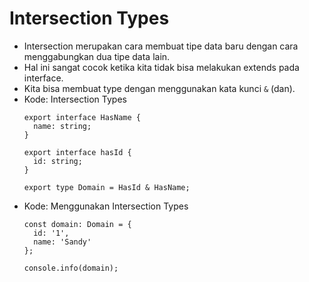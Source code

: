 # Intersection Types
* Intersection merupakan cara membuat tipe data baru dengan cara menggabungkan dua tipe data lain.
* Hal ini sangat cocok ketika kita tidak bisa melakukan extends pada interface.
* Kita bisa membuat type dengan menggunakan kata kunci ``` & ``` (dan).
* Kode: Intersection Types
  ```TSX
  export interface HasName {
    name: string;
  }

  export interface hasId {
    id: string;
  }

  export type Domain = HasId & HasName;
  ```
* Kode: Menggunakan Intersection Types
  ```TSX
  const domain: Domain = {
    id: '1',
    name: 'Sandy'
  };

  console.info(domain);
  ```